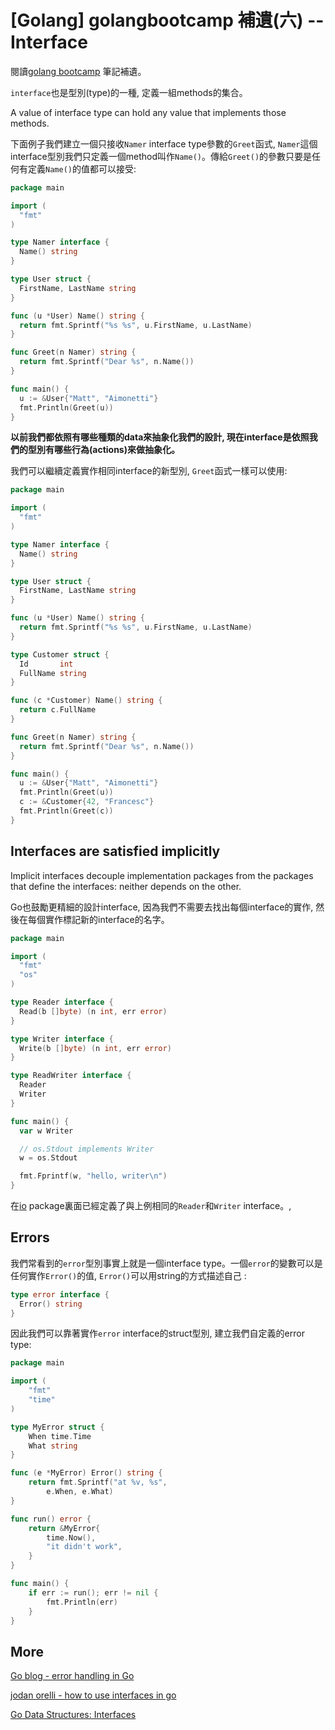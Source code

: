# [Golang] golangbootcamp 補遺(六) -- Interface
閱讀[golang bootcamp](http://www.golangbootcamp.com/) 筆記補遺。

`interface`也是型別(type)的一種, 定義一組methods的集合。

A value of interface type can hold any value that implements those methods.

下面例子我們建立一個只接收`Namer` interface type參數的`Greet`函式, `Namer`這個interface型別我們只定義一個method叫作`Name()`。傳給`Greet()`的參數只要是任何有定義`Name()`的值都可以接受:


``` go
package main

import (
  "fmt"
)

type Namer interface {
  Name() string
}

type User struct {
  FirstName, LastName string
}

func (u *User) Name() string {
  return fmt.Sprintf("%s %s", u.FirstName, u.LastName)
}

func Greet(n Namer) string {
  return fmt.Sprintf("Dear %s", n.Name())
}

func main() {
  u := &User{"Matt", "Aimonetti"}
  fmt.Println(Greet(u))
}
```

**以前我們都依照有哪些種類的data來抽象化我們的設計, 現在interface是依照我們的型別有哪些行為(actions)來做抽象化。**


我們可以繼續定義實作相同interface的新型別, `Greet`函式一樣可以使用: 

``` go
package main

import (
  "fmt"
)

type Namer interface {
  Name() string
}

type User struct {
  FirstName, LastName string
}

func (u *User) Name() string {
  return fmt.Sprintf("%s %s", u.FirstName, u.LastName)
}

type Customer struct {
  Id       int
  FullName string
}

func (c *Customer) Name() string {
  return c.FullName
}

func Greet(n Namer) string {
  return fmt.Sprintf("Dear %s", n.Name())
}

func main() {
  u := &User{"Matt", "Aimonetti"}
  fmt.Println(Greet(u))
  c := &Customer{42, "Francesc"}
  fmt.Println(Greet(c))
}
```

## Interfaces are satisfied implicitly

Implicit interfaces decouple implementation packages from the packages that define the interfaces: neither depends on the other.

Go也鼓勵更精細的設計interface, 因為我們不需要去找出每個interface的實作, 然後在每個實作標記新的interface的名字。

``` go
package main

import (
  "fmt"
  "os"
)

type Reader interface {
  Read(b []byte) (n int, err error)
}

type Writer interface {
  Write(b []byte) (n int, err error)
}

type ReadWriter interface {
  Reader
  Writer
}

func main() {
  var w Writer

  // os.Stdout implements Writer
  w = os.Stdout

  fmt.Fprintf(w, "hello, writer\n")
}
```

在[io](http://golang.org/pkg/io/) package裏面已經定義了與上例相同的`Reader`和`Writer` interface。, 

## Errors 

我們常看到的`error`型別事實上就是一個interface type。一個`error`的變數可以是任何實作`Error()`的值, `Error()`可以用string的方式描述自己 : 

``` go
type error interface {
  Error() string
}
```

因此我們可以靠著實作`error` interface的struct型別, 建立我們自定義的error type: 

``` go
package main

import (
    "fmt"
    "time"
)

type MyError struct {
    When time.Time
    What string
}

func (e *MyError) Error() string {
    return fmt.Sprintf("at %v, %s",
        e.When, e.What)
}

func run() error {
    return &MyError{
        time.Now(),
        "it didn't work",
    }
}

func main() {
    if err := run(); err != nil {
        fmt.Println(err)
    }
}
```





## More 

[Go blog - error handling in Go](http://blog.golang.org/error-handling-and-go)

[jodan orelli - how to use interfaces in go](http://jordanorelli.com/post/32665860244/how-to-use-interfaces-in-go)

[Go Data Structures: Interfaces](http://research.swtch.com/interfaces)
